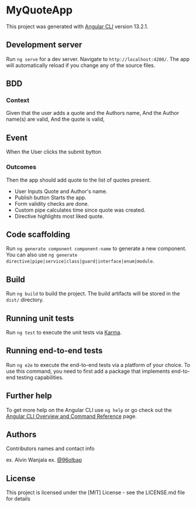 # MyQuoteApp

This project was generated with [Angular CLI](https://github.com/angular/angular-cli) version 13.2.1.

## Development server

Run `ng serve` for a dev server. Navigate to `http://localhost:4200/`. The app will automatically reload if you change any of the source files.

## BDD

### Context
Given that the user adds a quote and the Authors name,
And the Author name(s) are valid,
And the quote is valid,

## Event
When the User clicks the submit bytton

### Outcomes
Then the app should add quote to the list of quotes present.
- User Inputs Quote and Author's name.
- Publish button Starts the app.
- Form validity checks are done.
- Custom pipe calculates time since quote was created.
- Directive highlights most liked quote.


## Code scaffolding

Run `ng generate component component-name` to generate a new component. You can also use `ng generate directive|pipe|service|class|guard|interface|enum|module`.

## Build

Run `ng build` to build the project. The build artifacts will be stored in the `dist/` directory.

## Running unit tests

Run `ng test` to execute the unit tests via [Karma](https://karma-runner.github.io).

## Running end-to-end tests

Run `ng e2e` to execute the end-to-end tests via a platform of your choice. To use this command, you need to first add a package that implements end-to-end testing capabilities.

## Further help

To get more help on the Angular CLI use `ng help` or go check out the [Angular CLI Overview and Command Reference](https://angular.io/cli) page.

## Authors

Contributors names and contact info

ex. Alvin Wanjala 
ex. [@96olbap](https://github.com/96olbap/MyQuote-app)


## License

This project is licensed under the [MIT] License - see the LICENSE.md file for details
